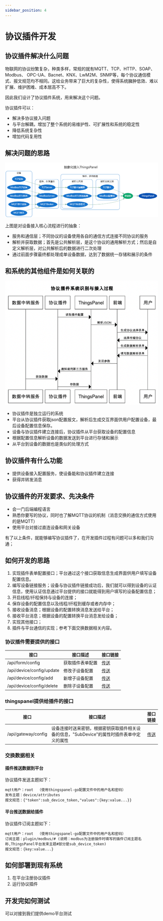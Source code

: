 ```yaml
---
sidebar_position: 4
---
```



# 协议插件开发


## 协议插件解决什么问题

物联网的协议纷繁复杂，种类多样，常规的就有MQTT、TCP、HTTP、SOAP、Modbus、 OPC-UA、Bacnet、KNX、LwM2M、SNMP等，每个协议通信模式、报文规范均不相同。这给业务带来了巨大的复杂性，使得系统臃肿低效、难以扩展、维护困难、成本居高不下。

因此我们设计了协议插件系统，用来解决这个问题。

协议插件可以：
- 解决多协议接入问题
- 与平台解耦，增加了整个系统的易维护性、可扩展性和系统的稳定性
- 降低系统复杂性
- 增加代码复用性

## 解决问题的思路
![抽象化接入ThingsPanel平台](../001.png)

上图是对设备接入核心流程进行的抽象：
- 服务和通信层；不同协议的设备使用各自的通信方式连接不同协议的服务
- 解析并获取数据；首先是公共解析层，是这个协议的通用解析方式；然后是自定义解析层，对公共解析后的数据进行二次处理
- 通过前面步骤最终都处理成单设备数据，达到了数据统一存储和展示的条件

## 和系统的其他组件是如何关联的



![协议插件与ThingsPanel的数据流转](../002.png)

- 协议插件是独立运行的系统
- 平台从协议插件获取json配置报文，解析后生成交互界面供用户配置设备，最后设备配置信息保存。
- 设备与协议插件建立连接后，协议插件从平台获取设备的配置信息
- 根据配置信息解析设备的数据发送到平台进行存储和展示
- 从平台到设备的数据也是类似的处理方式

## 协议插件有什么功能

- 提供设备接入配置服务，使设备能和协议插件建立连接
- 获得并转发消息

## 协议插件的开发要求、先决条件

- 会一门后端编程语言
- 熟悉你要写的协议，同时也了解MQTT协议的机制（消息交换的通信方式使用的是MQTT）
- 使用平台对接过直连设备和网关设备

有了以上条件，就能够编写协议插件了，在开发插件过程有问题可以多和我们沟通；

## 如何开发的思路

1. 实现插件表单配置接口；平台通过这个接口获取信息生成界面供用户填写设备配置信息。
1. 编写设备链接服务；设备与协议插件链接成功后，我们就可以得到设备的认证信息，使用认证信息通过平台提供的接口就能得到用户填写的设备配置信息；
1. 开启线程/纤程保持与设备的连接；
1. 保存设备的配置信息以及线程/纤程到缓存或者内存中；
1. 接收设备消息；根据设备的配置转换消息发送给平台；
1. 接收平台消息；根据设备的配置转换平台消息发给设备；
1. 实现其他接口；
1. 插件与平台通信的实现；参考下面交换数据相关内容。

### 协议插件需要提供的接口

| 接口                          | 接口描述              |接口链接|
| ----------- | ---------- | ---------- |
| /api/form/config              | 获取插件表单配置      |[传送](https://www.apifox.cn/apidoc/shared-34b48097-8c3a-4ffe-907e-12ff3c669936/api-43746721) |
| /api/device/config/update     | 修改子设备配置        |[传送](https://www.apifox.cn/apidoc/shared-34b48097-8c3a-4ffe-907e-12ff3c669936/api-43903019)|
| /api/device/config/add        | 新增子设备配置        |[传送](https://www.apifox.cn/apidoc/shared-34b48097-8c3a-4ffe-907e-12ff3c669936/api-43925736)|
| /api/device/config/delete        | 删除子设备配置        |[传送](https://www.apifox.cn/apidoc/shared-34b48097-8c3a-4ffe-907e-12ff3c669936/api-43965145)|

### thingspanel提供给插件的接口

| 接口                          | 接口描述              |接口链接|
| ----------- | ---------- | ---------- |
| /api/gateway/config           | 设备连接时送来密钥，根据密钥获取插件相关设备的信息，"SubDevice"的属性时插件表单中定义的属性 | [传送](https://www.apifox.cn/apidoc/shared-34b48097-8c3a-4ffe-907e-12ff3c669936/api-43535958)      |

### 交换数据相关

#### 插件推送数据到平台

协议插件发送主题如下：

```text
mqtt用户：root  （使用thingspanel-go配置文件中的用户名和密码）
发布主题：device/attributes
报文规范：{"token":sub_device_token,"values":{key:value...}}
```

#### 平台推送数据给插件


协议插件订阅主题如下：

```text
mqtt用户：root  （使用thingspanel-go配置文件中的用户名和密码）
订阅主题：plugin/modbus/# (说明：modbus为注册插件时填写的插件订阅主题名称,ThingsPanel平台发来主题#部分是sub_device_token)  
报文规范：{key:value...}
```


## 如何部署到现有系统
1. 在平台注册协议插件
1. 运行协议插件

## 开发完如何测试

可以对接到我们提供demo平台测试


